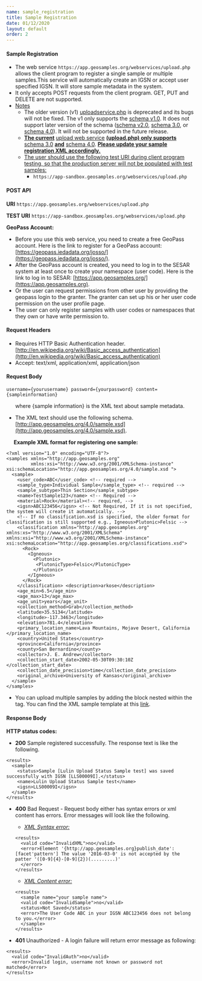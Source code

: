 ```yaml
---
name: sample_registration
title: Sample Registration
date: 01/12/2020
layout: default
order: 2
---
```


#### Sample Registration
- The web service ``` https://app.geosamples.org/webservices/upload.php ``` allows the client program to register a single sample or multiple samples.This service will automatically create an IGSN or accept user specified IGSN. It will store sample metadata in the system.
- It only accepts POST requests from the client program. GET, PUT and DELETE are not supported.
- <ins>Notes</ins>
  - The older version (v1) [uploadservice.php](https://app.geosamples.org/webservices/uploadservice.php) is deprecated and its bugs will not be fixed. The v1 only supports the [schema v1.0](https://app.geosamples.org/sample.xsd). It does not support later version of the schema ([schema v2.0](https://app.geosamples.org/samplev2.xsd), [schema 3.0](https://app.geosamples.org/3.0/sample.xsd), or [schema 4.0](https://app.geosamples.org/4.0/sample.xsd)). It will not be supported in the future release.
  - **<ins>The current</ins>** [upload web service](https://app.geosamples.org/webservices/upload.php) **<ins>(upload.php) only supports</ins>** [schema 3.0](https://app.geosamples.org/3.0/sample.xsd) **<ins>and</ins>** [schema 4.0](https://app.geosamples.org/4.0/sample.xsd). **<ins>Please update your sample registration XML accordingly.</ins>**
  - <ins>The user should use the following test URI during client program testing, so that the production server will not be populated with test samples:</ins>
     - ``` https://app-sandbox.geosamples.org/webservices/upload.php ```  
    
#### POST API
**URI** ``` https://app.geosamples.org/webservices/upload.php ```

**TEST URI** ``` https://app-sandbox.geosamples.org/webservices/upload.php ```

**GeoPass Account:**
- Before you use this web service, you need to create a free GeoPass account. Here is the link to register for a GeoPass account: [https://geopass.iedadata.org/josso/](https://geopass.iedadata.org/josso/).
- After the GeoPass account is created, you need to log in to the SESAR system at least once to create your namespace (user code). Here is the link to log in to SESAR: [https://app.geosamples.org/](https://app.geosamples.org).
- Or the user can request permissions from other user by providing the geopass login to the granter. The granter can set up his or her user code permission on the user profile page.
- The user can only register samples with user codes or namespaces that they own or have write permission to.

#### Request Headers
- Requires HTTP Basic Authentication header. [http://en.wikipedia.org/wiki/Basic_access_authentication](http://en.wikipedia.org/wiki/Basic_access_authentication)
- Accept: text/xml, application/xml, application/json

#### Request Body

```
username={yourusername} password={yourpassword} content={sampleinformation}
```

&nbsp;&nbsp;&nbsp;&nbsp;&nbsp;&nbsp;where {sample information} is the XML text about sample metadata.

- The XML text should use the following schema. [http://app.geosamples.org/4.0/sample.xsd](http://app.geosamples.org/4.0/sample.xsd).

&nbsp;&nbsp;&nbsp;&nbsp;&nbsp;**Example XML format for registering one sample:**

```
<?xml version="1.0" encoding="UTF-8"?> 
<samples xmlns="http://app.geosamples.org" 
         xmlns:xsi="http://www.w3.org/2001/XMLSchema-instance" xsi:schemaLocation="http://app.geosamples.org/4.0/sample.xsd "> 
  <sample>
    <user_code>ABC</user_code> <!-- required --> 
    <sample_type>Individual Sample</sample_type> <!-- required --> 
    <sample_subtype>Thin Section</sample_subtype>
    <name>TestSample123</name> <!-- Required --> 
    <material>Rock</material><!-- required, -->
    <igsn>ABC123456</igsn> <!-- Not Required, If it is not specified, the system will create it automatically. --> 
    <!-- If no classification.xsd is specified, the older format for classification is still supported e.g., Igneous>Plutonic>Felsic --> 
    <classification xmlns="http://app.geosamples.org" xmlns:xs="http://www.w3.org/2001/XMLSchema" xmlns:xsi="http://www.w3.org/2001/XMLSchema-instance" xsi:schemaLocation="http://app.geosamples.org/classifications.xsd"> 
      <Rock>
        <Igneous>
          <Plutonic> 
           <PlutonicType>Felsic</PlutonicType>
          </Plutonic>
        </Igneous>
      </Rock> 
    </classification> <description>arkose</description> 
    <age_min>6.5</age_min> 
    <age_max>13</age_max> 
    <age_unit>years</age_unit> 
    <collection_method>Grab</collection_method> 
    <latitude>35.5134</latitude>
    <longitude>-117.3463</longitude>
    <elevation>781.4</elevation> 
    <primary_location_name>Lava Mountains, Mojave Desert, California </primary_location_name> 
    <country>United States</country> 
    <province>California</province> 
    <county>San Bernardino</county>
    <collector>J. E. Andrew</collector> 
    <collection_start_date>2002-05-30T09:30:10Z </collection_start_date> 
    <collection_date_precision>time</collection_date_precision>
    <original_archive>University of Kansas</original_archive> 
  </sample>
</samples>
```

- You can upload multiple samples by adding the <sample></sample> block nested within the <samples></samples> tag. You can find the XML sample template at this [link](https://app.geosamples.org/4.0/sample.xml).

#### Response Body  
**HTTP status codes:**  
- **200** Sample registered successfully. The response text is like the following.

```
<results> 
  <sample> 
    <status>Sample [Lulin Upload Status Sample test] was saved successfully with IGSN [LLS00009I].</status> 
    <name>Lulin Upload Status Sample test</name> 
    <igsn>LLS00009I</igsn> 
  </sample> 
</results>
```

- **400** Bad Request - Request body either has syntax errors or xml content has errors. Error messages will look like the following.
  - <ins>*XML Syntax error:*</ins>
  
  ```
  <results>
    <valid code="InvalidXML">no</valid> 
    <error>Element '{http://app.geosamples.org}publish_date':[facet'pattern'] The value '2016-03-0' is not accepted by the patter '([0-9]{4}-[0-9]{2})(.........)'
    </error>
  </results>
  ```
  
  - <ins>*XML Content error:*</ins>
  
  ``` 
  <results>
    <sample name="your sample name">
    <valid code="InvalidSample">no</valid>
    <status>Not Saved</status>
    <error>The User Code ABC in your IGSN ABC123456 does not belong to you.</error>
    </sample>
  </results>
  ```
  
- **401** Unauthorized - A login failure will return error message as following:

```
<results>
  <valid code="InvalidAuth">no</valid>
  <error>Invalid login, username not known or password not matched</error>
</results>
```

  
